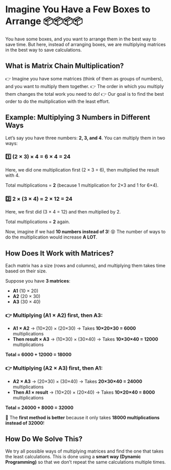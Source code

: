 # Imagine You Have a Few Boxes to Arrange 📦📦📦📦
You have some boxes, and you want to arrange them in the best way to save time. But here, instead of arranging boxes, we are multiplying matrices in the best way to save calculations.

## What is Matrix Chain Multiplication?
👉 Imagine you have some matrices (think of them as groups of numbers), and you want to multiply them together.
👉 The order in which you multiply them changes the total work you need to do!
👉 Our goal is to find the best order to do the multiplication with the least effort.

## Example: Multiplying 3 Numbers in Different Ways
Let’s say you have three numbers: **2, 3, and 4**.
You can multiply them in two ways:

### 1️⃣ (2 × 3) × 4 = 6 × 4 = 24
Here, we did one multiplication first (2 × 3 = 6), then multiplied the result with 4.

Total multiplications = **2** (because 1 multiplication for 2×3 and 1 for 6×4).

### 2️⃣ 2 × (3 × 4) = 2 × 12 = 24
Here, we first did (3 × 4 = 12) and then multiplied by 2.

Total multiplications = **2** again.

Now, imagine if we had **10 numbers instead of 3**! 😵 The number of ways to do the multiplication would increase **A LOT**.

## How Does It Work with Matrices?
Each matrix has a size (rows and columns), and multiplying them takes time based on their size.

Suppose you have **3 matrices**:

- **A1** (10 × 20)
- **A2** (20 × 30)
- **A3** (30 × 40)

### 👉 Multiplying (A1 × A2) first, then A3:

- **A1 × A2** → (10×20) × (20×30) → Takes **10×20×30 = 6000** multiplications
- **Then result × A3** → (10×30) × (30×40) → Takes **10×30×40 = 12000** multiplications

**Total = 6000 + 12000 = 18000**

### 👉 Multiplying (A2 × A3) first, then A1:

- **A2 × A3** → (20×30) × (30×40) → Takes **20×30×40 = 24000** multiplications
- **Then A1 × result** → (10×20) × (20×40) → Takes **10×20×40 = 8000** multiplications

**Total = 24000 + 8000 = 32000**

🛑 The **first method is better** because it only takes **18000 multiplications instead of 32000**!

## How Do We Solve This?
We try all possible ways of multiplying matrices and find the one that takes the least calculations.
This is done using a **smart way (Dynamic Programming)** so that we don’t repeat the same calculations multiple times.

